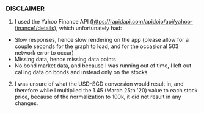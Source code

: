 ### DISCLAIMER
1. I used the Yahoo Finance API (https://rapidapi.com/apidojo/api/yahoo-finance1/details), which unfortunately had: 
  - Slow responses, hence slow rendering on the app (please allow for a couple seconds for the graph to load, and for the occasional 503 network error to occur)
  - Missing data, hence missing data points
  - No bond market data, and because I was running out of time, I left out calling data on bonds and instead only on the stocks 

2. I was unsure of what the USD-SGD conversion would result in, and therefore while I multiplied the 1.45 (March 25th '20) value to each stock price, because of the normalization to 100k, it did not result in any changes. 
